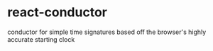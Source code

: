 # react-conductor

conductor for simple time signatures based off the browser's highly accurate starting clock
